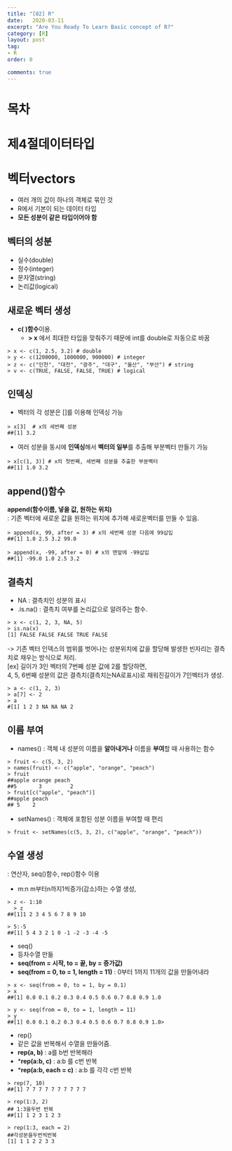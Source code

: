 ```yaml
---
title: "[02] R"
date:   2020-03-11
excerpt: "Are You Ready To Learn Basic concept of R?"
category: [R]
layout: post
tag:
- R
order: 0

comments: true
---
```

  
# 목차
 
# 제4절데이터타입

# 벡터vectors
* 여러 개의 값이 하나의 객체로 묶인 것
* R에서 기본이 되는 데이터 타입
* **모든 성분이 같은 타입이어야 함**

## 벡터의 성분
* 실수(double)
* 정수(integer)
* 문자열(string)
* 논리값(logical)

## 새로운 벡터 생성
* **c( )함수**이용.
  + **> x** 에서 최대한 타입을 맞춰주기 때문에 int를 double로 자동으로 바꿈
```
> x <- c(1, 2.5, 3.2) # double
> y <- c(1200000, 1000000, 900000) # integer
> z <- c("인천", "대전", "광주", "대구", "울산", "부산") # string
> v <- c(TRUE, FALSE, FALSE, TRUE) # logical
```

## 인덱싱
* 벡터의 각 성분은 []를 이용해 인덱싱 가능
```
> x[3]  # x의 세번째 성분
##[1] 3.2
```
* 여러 성분을 동시에 **인덱싱**해서 **벡터의 일부**를 추출해 부분벡터 만들기 가능
```
> x[c(1, 3)] # x의 첫번째, 세번째 성분을 추출한 부분벡터
##[1] 1.0 3.2
```
## append()함수
**append(함수이름, 넣을 값, 원하는 위치)**   
: 기존 벡터에 새로운 값을 원하는 위치에 추가해 새로운벡터를 만들 수 있음.
```
> append(x, 99, after = 3) # x의 세번째 성분 다음에 99삽입
##[1] 1.0 2.5 3.2 99.0

> append(x, -99, after = 0) # x의 맨앞에 -99삽입
##[1] -99.0 1.0 2.5 3.2
```

## 결측치
* NA
: 결측치인 성분의 표시
* .is.na()
: 결측치 여부를 논리값으로 알려주는 함수.
```
> x <- c(1, 2, 3, NA, 5)
> is.na(x)
[1] FALSE FALSE FALSE TRUE FALSE
```
-> 기존 벡터 인덱스의 범위를 벗어나는 성분위치에 값을 할당해 발생한 빈자리는 결측치로 채우는 방식으로 처리.  
[ex] 길이가 3인 벡터의 7번째 성분 값에 2를 할당하면,  
4, 5, 6번째 성분의 값은 결측치(결측치는NA로표시)로 채워진길이가 7인벡터가 생성.
```
> a <- c(1, 2, 3)
> a[7] <- 2
> a
#[1] 1 2 3 NA NA NA 2
```

## 이름 부여
* names()
: 객체 내 성분의 이름을 **알아내거나** 이름을 **부여**할 때 사용하는 함수
```
> fruit <- c(5, 3, 2)
> names(fruit) <- c("apple", "orange", "peach")
> fruit
##apple orange peach
##5       3         2
> fruit[c("apple", "peach")]
##apple peach
## 5    2
```


* setNames()
: 객체에 포함된 성분 이름을 부여할 때 편리
```
> fruit <- setNames(c(5, 3, 2), c("apple", "orange", "peach"))
```

## 수열 생성
: 연산자, seq()함수, rep()함수 이용
* m:n 
  m부터n까지1씩증가(감소)하는 수열 생성,
```
> z <- 1:10
  > z
##[1]1 2 3 4 5 6 7 8 9 10

> 5:-5
##[1] 5 4 3 2 1 0 -1 -2 -3 -4 -5
```
* seq()
* 등차수열 만듦
* **seq(from = 시작, to = 끝, by = 증가값)**
* **seq(from = 0, to = 1, length = 11)**
  : 0부터 1까지 11개의 값을 만들어내라
```
> x <- seq(from = 0, to = 1, by = 0.1)
> x
##[1] 0.0 0.1 0.2 0.3 0.4 0.5 0.6 0.7 0.8 0.9 1.0

> y <- seq(from = 0, to = 1, length = 11)
> y
##[1] 0.0 0.1 0.2 0.3 0.4 0.5 0.6 0.7 0.8 0.9 1.0> 
```

* rep()
* 같은 값을 반복해서 수열을 만들어줌.
* **rep(a, b)**
   : a를 b번 반복해라
* ***rep(a:b, c)** 
   : a:b 를 c번 반복
* ***rep(a:b, each = c)** 
   : a:b 를 각각 c번 반복

```
> rep(7, 10)
##[1] 7 7 7 7 7 7 7 7 7 7

> rep(1:3, 2) 
## 1:3을두번 반복
##[1] 1 2 3 1 2 3

> rep(1:3, each = 2) 
##각성분을두번씩반복
[1] 1 1 2 2 3 3

``` 
  
